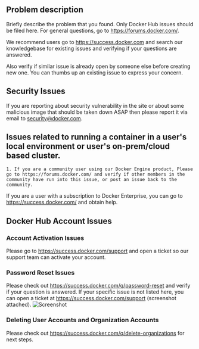 ## Problem description
Briefly describe the problem that you found.
Only Docker Hub issues should be filed here.
For general questions, go to https://forums.docker.com/.

We recommend users go to https://success.docker.com and search our knowledgebase for existing issues and verifying if your questions are answered.
    
Also verify if similar issue is already open by someone else before creating new one. You can
thumbs up an existing issue to express your concern. 

## Security Issues
If you are reporting about security vulnerability in the site or about some malicious image that
should be taken down ASAP then please report it via email to security@docker.com. 

## Issues related to running a container in a user's local environment or user's on-prem/cloud based cluster.
	1. If you are a community user using our Docker Engine product, Please go to https://forums.docker.com/ and verify if other members in the community have run into this issue, or post an issue back to the community.
If you are a user with a subscription to Docker Enterprise, you can go to https://success.docker.com/ and obtain help.

## Docker Hub Account Issues

### Account Activation Issues
Please go to https://success.docker.com/support and open a ticket so our support team can activate your account. 

### Password Reset Issues
Please check out https://success.docker.com/q/password-reset and verify if your question is answered. If your specific issue is not listed here, you can open a ticket at https://success.docker.com/support (screenshot attached).  ![Screenshot](https://user-images.githubusercontent.com/2453622/42834230-695d1064-89ab-11e8-9e27-6ead616cfe92.png)

### Deleting User Accounts and Organization Accounts
Please check out https://success.docker.com/q/delete-organizations for next steps.

